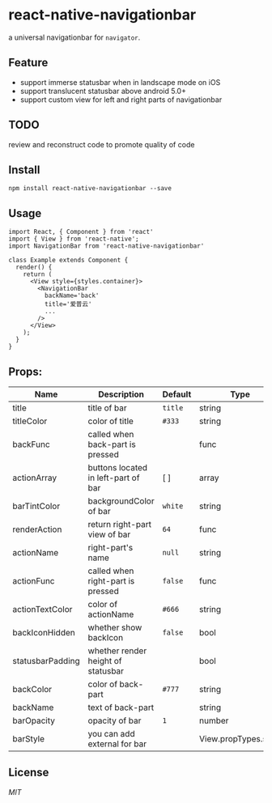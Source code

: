 # react-native-navigationbar
a universal navigationbar for `navigator`. 

## Feature  
* support immerse statusbar when in landscape mode on iOS
* support translucent statusbar above android 5.0+
* support custom view for left and right parts of navigationbar

## TODO
review and reconstruct code to promote quality of code

## Install 
`npm install react-native-navigationbar --save`  

## Usage
```
import React, { Component } from 'react'
import { View } from 'react-native';
import NavigationBar from 'react-native-navigationbar'

class Example extends Component {
  render() {
    return (
      <View style={styles.container}>
        <NavigationBar
          backName='back'
          title='爱普云'
          ...
        />
      </View>
    );
  }
}
```

## Props:

 Name | Description | Default | Type
------|-------------|----------|-----------
title | title of bar  | `title` | string
titleColor  | color of title | `#333`| string
backFunc | called when back-part is pressed | | func
actionArray | buttons located in left-part of bar | [ ] | array
barTintColor | backgroundColor of bar | `white` | string
renderAction | return right-part view of bar | `64` | func
actionName | right-part's name | `null` | string
actionFunc | called when right-part is pressed | `false`| func
actionTextColor | color of actionName | `#666` | string
backIconHidden | whether show backIcon | `false` | bool
statusbarPadding | whether render height of statusbar |  | bool
backColor | color of back-part | `#777` | string
backName | text of back-part |  | string
barOpacity | opacity of bar | `1` | number
barStyle | you can add external for bar |  | View.propTypes.style
## License  
*MIT*
